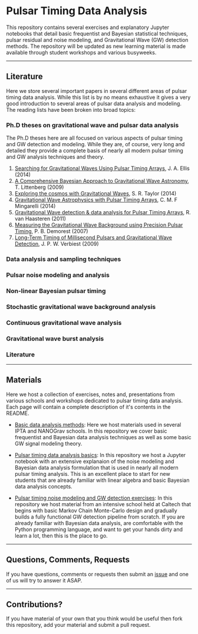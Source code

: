 # Pulsar Timing Data Analysis
This repository contains several exercises and explanatory Jupyter notebooks that detail basic frequentist and Bayesian statistical techniques, pulsar residual and noise modeling, and Gravitational Wave (GW) detection methods. The repository will be updated as new learning material is made available through student workshops and various busyweeks.

------------

## Literature

Here we store several important papers in several different areas of pulsar timing data analysis. While this list is by no means exhaustive it gives a very good introduction to several areas of pulsar data analysis and modeling. The reading lists have been broken into broad topics:

### Ph.D theses on gravitational wave and pulsar data analysis

The Ph.D theses here are all focused on various aspects of pulsar timing 
and GW detection and modeling. While they are, of course, very long and 
detailed they provide a complete basis of nearly all modern pulsar timing 
and GW analysis techniques and theory. 

1. [Searching for Gravitational Waves Using Pulsar Timing Arrays](http://dc.uwm.edu/cgi/viewcontent.cgi?article=1565&context=etd), J. A. Ellis (2014)
2. [A Comprehensive Bayesian Approach to Gravitational Wave Astronomy](http://scholarworks.montana.edu/xmlui/bitstream/handle/1/1740/LittenbergT0509.pdf?sequence=1), T. Littenberg (2009)
3. [Exploring the cosmos with Gravitational Waves](https://gwic.ligo.org/thesisprize/2014/taylor_thesis.pdf), S. R. Taylor (2014)
4. [Gravitational Wave Astrophysics with Pulsar Timing Arrays](https://gwic.ligo.org/thesisprize/2014/mingarelli_thesis.pdf), C. M. F Mingarelli (2014)
5. [Gravitational Wave detection & data analysis for Pulsar Timing Arrays](https://gwic.ligo.org/thesisprize/2011/van_haasteren_thesis.pdf), R. van Haasteren (2011)
6. [Measuring the Gravitational Wave Background using Precision Pulsar Timing](http://www.cv.nrao.edu/~pdemores/thesis.pdf), P. B. Demorest (2007)
7. [Long-Term Timing of Millisecond Pulsars and Gravitational Wave Detection](https://arxiv.org/pdf/0906.4246v1.pdf), J. P. W. Verbiest (2009)

### Data analysis and sampling techniques

### Pulsar noise modeling and analysis

### Non-linear Bayesian pulsar timing

### Stochastic gravitational wave background analysis

### Continuous gravitational wave analysis

### Gravitational wave burst analysis

### Literature

--------------

## Materials

Here we host a collection of exercises, notes and, presentations from various schools and workshops dedicated to pulsar timing data analysis. Each page will contain a complete description of it's contents in the README.

* [Basic data analysis methods](https://github.com/nanograv/cit-busyweek/tree/master/materials/nano_studentworkshop): Here we host materials used in several IPTA and NANOGrav schools. In this repository we cover basic frequentist and Bayesian data analysis techniques as well as some basic GW signal modeling theory.

* [Pulsar timing data analysis basics](https://github.com/nanograv/cit-busyweek/tree/master/materials/pulsar_data_analysis): In this repository we host a Jupyter notebook with an extensive explanaion of the noise modeling and Bayesian data analysis formulation that is used in nearly all modern pulsar timing analysis. This is an excellent place to start for new students that are already familiar with linear algebra and basic Bayesian data analysis concepts.

* [Pulsar timing noise modeling and GW detection exercises](https://github.com/nanograv/cit-busyweek/tree/master/materials/cit-busyweek): In this repository we host material from an intensive school held at Caltech that begins with basic Markov Chain Monte-Carlo design and gradually builds a fully functional GW detection pipeline from scratch. If you are already familiar with Bayesian data analysis, are comfortable with the Python programming language, and want to get your hands dirty and learn a lot, then this is the place to go.

--------------

## Questions, Comments, Requests

If you have questions, comments or requests then submit an [issue](https://github.com/nanograv/cit-busyweek/issues) and one of us will try to answer it ASAP.

---------------

## Contributions?

If you have material of your own that you think would be useful then fork this repository, add your material and submit a pull request.

